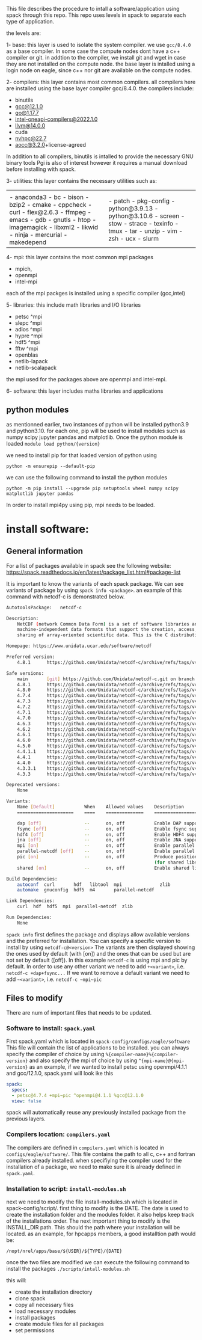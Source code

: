 This file describes the procedure to intall a software/application using spack through this repo.
This repo uses levels in spack to separate each type of application.

the levels are:

1- base: this layer is used to isolate the system compiler. 
we use `gcc/8.4.0` as a base compiler.
In some case the compute nodes dont have a c++ compiler or git.
in addtion to the compiler, we install git and wget in case they are not installed on the compute node. 
the base layer is intalled using a login node on eagle, since c++ nor git are available on the compute nodes. 

2- compilers: this layer contains most common compilers.
all compilers here are installed using the base layer compiler gcc/8.4.0.
the compilers include:
  - binutils
  - gcc@12.1.0
  - go@1.17.7
  - intel-oneapi-compilers@2022.1.0
  - llvm@14.0.0
  - cuda
  - nvhpc@22.7
  - aocc@3.2.0+license-agreed

In addition to all compilers, binutils is intalled to provide the necessary GNU binary tools Pgi is also of interest however it requires a manual download before installing with spack. 

3- utilities: this layer contains the necessary utilities such as:
<table border="0">
 <tr>
    <td><b style="font-size:30px"></b></td>
    <td><b style="font-size:30px"></b></td>
 </tr>
 <tr>
    <td>
- anaconda3
- bc
- bison
- bzip2
- cmake
- cppcheck
- curl
- flex@2.6.3
- ffmpeg
- emacs
- gdb
- gnutls
- htop
- imagemagick
- libxml2
- likwid
- ninja
- mercurial
- makedepend
    </td>
    <td>
- patch
- pkg-config
- python@3.9.13
- python@3.10.6
- screen
- stow
- strace
- texinfo
- tmux
- tar
- unzip
- vim
- zsh
- ucx
- slurm
    </td>
 </tr>
</table>

4- mpi: this layer contains the most common mpi packages
- mpich, 
- openmpi 
- intel-mpi 

each of the mpi packges is installed using a specific compiler (gcc,intel)


5- libraries: this include math libraries and I/O libraries 
  - petsc ^mpi
  - slepc ^mpi 
  - adios ^mpi
  - hypre ^mpi
  - hdf5 ^mpi  
  - fftw ^mpi
  - openblas 
  - netlib-lapack
  - netlib-scalapack
 
the mpi used for the packages above are openmpi and intel-mpi.

6- software: this layer includes maths libraries and applications


## python modules 

as mentionned earlier, two instances of python will be installed python3.9 and python3.10.
for each one, pip will be used to install modules such as numpy scipy jupyter pandas and matplotlib.
Once the python module is loaded 
`module load python/{version}`

we need to install pip for that loaded version of python using 

`python -m ensurepip --default-pip`

we can use the following command to install the python modules

`python -m pip install --upgrade pip setuptools wheel numpy scipy matplotlib jupyter pandas`

In order to install mpi4py using pip, mpi needs to be loaded. 



# install software:

## General information

For a list of packages available in spack see the following website:
https://spack.readthedocs.io/en/latest/package_list.html#package-list



It is important to know the variants of each spack package.
We can see variants of package by using `spack info <package>`.
an example of this command with netcdf-c is demonstrated below.


```bash
AutotoolsPackage:   netcdf-c

Description:
    NetCDF (network Common Data Form) is a set of software libraries and
    machine-independent data formats that support the creation, access, and
    sharing of array-oriented scientific data. This is the C distribution.

Homepage: https://www.unidata.ucar.edu/software/netcdf

Preferred version:  
    4.8.1      https://github.com/Unidata/netcdf-c/archive/refs/tags/v4.8.1.tar.gz

Safe versions:  
    main       [git] https://github.com/Unidata/netcdf-c.git on branch main
    4.8.1      https://github.com/Unidata/netcdf-c/archive/refs/tags/v4.8.1.tar.gz
    4.8.0      https://github.com/Unidata/netcdf-c/archive/refs/tags/v4.8.0.tar.gz
    4.7.4      https://github.com/Unidata/netcdf-c/archive/refs/tags/v4.7.4.tar.gz
    4.7.3      https://github.com/Unidata/netcdf-c/archive/refs/tags/v4.7.3.tar.gz
    4.7.2      https://github.com/Unidata/netcdf-c/archive/refs/tags/v4.7.2.tar.gz
    4.7.1      https://github.com/Unidata/netcdf-c/archive/refs/tags/v4.7.1.tar.gz
    4.7.0      https://github.com/Unidata/netcdf-c/archive/refs/tags/v4.7.0.tar.gz
    4.6.3      https://github.com/Unidata/netcdf-c/archive/refs/tags/v4.6.3.tar.gz
    4.6.2      https://github.com/Unidata/netcdf-c/archive/refs/tags/v4.6.2.tar.gz
    4.6.1      https://github.com/Unidata/netcdf-c/archive/refs/tags/v4.6.1.tar.gz
    4.6.0      https://github.com/Unidata/netcdf-c/archive/refs/tags/v4.6.0.tar.gz
    4.5.0      https://github.com/Unidata/netcdf-c/archive/refs/tags/v4.5.0.tar.gz
    4.4.1.1    https://github.com/Unidata/netcdf-c/archive/refs/tags/v4.4.1.1.tar.gz
    4.4.1      https://github.com/Unidata/netcdf-c/archive/refs/tags/v4.4.1.tar.gz
    4.4.0      https://github.com/Unidata/netcdf-c/archive/refs/tags/v4.4.0.tar.gz
    4.3.3.1    https://github.com/Unidata/netcdf-c/archive/refs/tags/v4.3.3.1.tar.gz
    4.3.3      https://github.com/Unidata/netcdf-c/archive/refs/tags/v4.3.3.tar.gz

Deprecated versions:  
    None

Variants:
    Name [Default]           When    Allowed values    Description
    =====================    ====    ==============    =====================================

    dap [off]                --      on, off           Enable DAP support
    fsync [off]              --      on, off           Enable fsync support
    hdf4 [off]               --      on, off           Enable HDF4 support
    jna [off]                --      on, off           Enable JNA support
    mpi [on]                 --      on, off           Enable parallel I/O for netcdf-4
    parallel-netcdf [off]    --      on, off           Enable parallel I/O for classic files
    pic [on]                 --      on, off           Produce position-independent code
                                                       (for shared libs)
    shared [on]              --      on, off           Enable shared library

Build Dependencies:
    autoconf  curl       hdf   libtool  mpi              zlib
    automake  gnuconfig  hdf5  m4       parallel-netcdf

Link Dependencies:
    curl  hdf  hdf5  mpi  parallel-netcdf  zlib

Run Dependencies:
    None
```

`spack info` first defines the package and displays allow available versions and the preferred for installation.
You can specify a specific version to install by using `netcdf-c@<version>`
The variants are then displayed showing the ones used by default (with [on]) and the ones that can be used but are not set by default ([off]).
In this example `netcdf-c` is using mpi and pic by default.
In order to use any other variant we need to add `+<variant>`, i.e. `netcdf-c +dap+fsync...`
If we want to remove a default variant we need to add `~<variant>`, i.e. `netcdf-c ~mpi~pic` 

## Files to modify

There are num of important files that needs to be updated.  

### Software to install: `spack.yaml`

First spack.yaml which is located in `spack-config/configs/eagle/software`
This file will contain the list of applications to be installed. 
you can always specify the compiler of choice by using `%{compiler-name}%{compiler-version}`
and also specify the mpi of choice by using `^{mpi-name}@{mpi-version}`
as an example, if we wanted to install petsc using openmpi/4.1.1 and gcc/12.1.0, spack.yaml will look ike this 

```yaml
spack:
  specs:
  - petsc@4.7.4 +mpi~pic ^openmpi@4.1.1 %gcc@12.1.0  
  view: false
```

spack will automatically reuse any previously installed package from the previous layers.



### Compilers location: `compilers.yaml`

The compilers are defined in `compilers.yaml` which is located in `configs/eagle/software/`.
This file contains the path to all c, c++ and fortran compilers already installed.
when specifiying the compiler used for the installation of a package, we need to make sure it is already defined in `spack.yaml`.


### Installation to script: `install-modules.sh` 

next we need to modify the file install-modules.sh which is located in spack-config/script/.
first thing to modify is the DATE. 
The date is used to create the installation folder and the modules folder. 
it also helps keep track of the installations order. 
The next important thing to modify is the INSTALL_DIR path.
This should the path where your installation will be located. 
as an example, for hpcapps members, a good installtion path would be:

`/nopt/nrel/apps/base/${USER}/${TYPE}/{DATE}`

once the two files are modified we can execute the following command to install the packages 
`./scripts/intall-modules.sh`

this will: 
- create the installation directory
- clone spack
- copy all necessary files 
- load necessary modules 
- install packages 
- create module files for all packages 
- set permissions 

